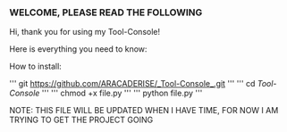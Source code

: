 ### WELCOME, PLEASE READ THE FOLLOWING ###
Hi, thank you for using my Tool-Console!

Here is everything you need to know:

How to install:

''' git https://github.com/ARACADERISE/_Tool-Console_.git '''
''' cd _Tool-Console_ '''
''' chmod +x file.py '''
''' python file.py '''

 NOTE: THIS FILE WILL BE UPDATED WHEN I HAVE TIME, FOR NOW I AM TRYING TO GET THE PROJECT GOING 
